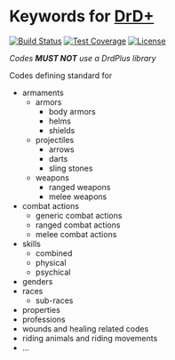 # Keywords for [DrD+](http://www.altar.cz/drdplus/)

[![Build Status](https://travis-ci.org/drdplusinfo/codes.svg?branch=master)](https://travis-ci.org/drdplusinfo/codes)
[![Test Coverage](https://codeclimate.com/github/jaroslavtyc/drd-plus-codes/badges/coverage.svg)](https://codeclimate.com/github/jaroslavtyc/drd-plus-codes/coverage)
[![License](https://poser.pugx.org/drd-plus/codes/license)](https://packagist.org/packages/drd-plus/codes)

*Codes **MUST NOT** use a DrdPlus library*

Codes defining standard for

 - armaments
    - armors
        - body armors
        - helms
        - shields
    - projectiles
        - arrows
        - darts
        - sling stones
    - weapons
        - ranged weapons
        - melee weapons
 - combat actions
    - generic combat actions
    - ranged combat actions
    - melee combat actions
 - skills
    - combined
    - physical
    - psychical
 - genders
 - races
    - sub-races
 - properties
 - professions
 - wounds and healing related codes
 - riding animals and riding movements
 - ...
